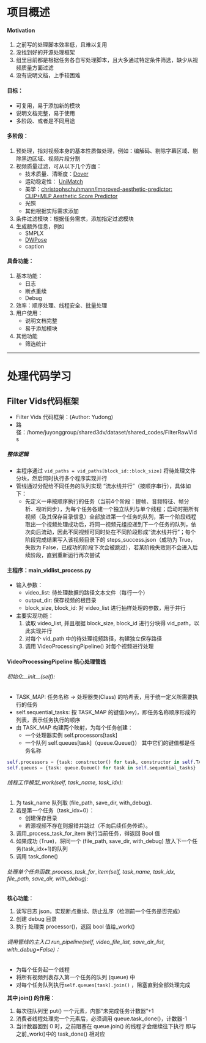 # 项目概述

#### Motivation
1. 之前写的处理脚本效率低，且难以复用
2. 没找到好的开源处理框架
3. 组里目前都是根据任务各自写处理脚本，且大多通过特定条件筛选，缺少从视频质量方面过滤
4. 没有说明文档，上手较困难

#### 目标：
- 可复用，易于添加新的模块
- 说明文档完整，易于使用
- 多阶段、或者是不同用途
#### 多阶段：
1. 预处理，指对视频本身的基本性质做处理，例如：编解码、剔除字幕区域、剔除黑边区域、视频片段分割
2. 视频质量过滤，可从以下几个方面：
	- 技术质量、清晰度：[Dover](https://github.com/VQAssessment/DOVER)
	- 运动稳定性： [UniMatch](https://github.com/autonomousvision/unimatch)
	- 美学：[christophschuhmann/improved-aesthetic-predictor: CLIP+MLP Aesthetic Score Predictor](https://github.com/christophschuhmann/improved-aesthetic-predictor)
	- 光照
	- 其他根据实际需求添加
3. 条件过滤模块：根据任务需求，添加指定过滤模块
4. 生成额外信息，例如
	- SMPLX
	- [DWPose](https://github.com/ViTAE-Transformer/ViTPose)
	- caption
#### 具备功能：
1. 基本功能：
	- 日志
	- 断点重续
	- Debug
2. 效率：顺序处理、线程安全、批量处理
3. 用户使用：
	- 说明文档完整
	- 易于添加模块
4. 其他功能
	- 筛选统计

---
# 处理代码学习

## Filter Vids代码框架
- Filter Vids 代码框架：(Author: Yudong)
- 路径：/home/juyonggroup/shared3dv/dataset/shared_codes/FilterRawVids

##### 整体逻辑
- 主程序通过 `vid_paths = vid_paths[block_id::block_size]` 将待处理文件分块，然后同时执行多个程序实现并行
- 管线通过分配给不同任务的队列实现 “流水线并行”（按顺序串行），具体如下：
	- 先定义一串按顺序执行的任务（当前4个阶段：提帧、音频特征、帧分析、视听同步），为每个任务各建一个独立队列与单个线程；启动时把所有视频（及其保存目录信息）全部放进第一个任务的队列，第一个阶段线程取出一个视频处理成功后，将同一视频元组投递到下一个任务的队列，依次向后流动，因此不同视频可同时处在不同阶段形成“流水线并行”；每个阶段完成结果写入该视频目录下的 steps_success.json（成功为 True，失败为 False，已成功的阶段下次会被跳过），若某阶段失败则不会进入后续阶段，直到重新运行再次尝试

#### 主程序：main_vidlist_process.py
- 输入参数：
	- video_list: 待处理数据的路径文本文件（每行一个）
	- output_dir: 保存视频的根目录
	- block_size, block_id: 对 video_list 进行抽样处理的参数，用于并行
- 主要实现功能：
	1. 读取 video_list, 并且根据 block_size, block_id 进行分块得 vid_path，以此实现并行
	2. 对每个 vid_path 中的待处理视频路径，构建独立保存路径
	3. 调用 VideoProcessingPipeline() 对每个视频进行处理

#### VideoProcessingPipeline 核心处理管线
###### 初始化__init__(self):
- TASK_MAP: 任务名称 -> 处理器类(Class) 的哈希表，用于统一定义所需要执行的任务
- self.sequential_tasks: 按 TASK_MAP 的键值(key)，即任务名称顺序形成的列表，表示任务执行的顺序
- 由 TASK_MAP 构建两个映射，为每个任务创建：
	- 一个处理器实例 self.processors[task]
	- 一个队列 self.queues[task]（queue.Queue()）
	其中它们的键值都是任务名称
```python
self.processors = {task: constructor() for task, constructor in self.TASK_MAP.items()}
self.queues = {task: queue.Queue() for task in self.sequential_tasks}
```

###### 线程工作模型_work(self, task_name, task_idx):
1. 为 task_name 队列取 (file_path, save_dir, with_debug).
2. 若是第一个任务（task_idx=0）：
	- 创建保存目录
	- 若源视频不存在则报错并跳过（不向后续任务传递）。
3. 调用_process_task_for_item 执行当前任务，得返回 Bool 值
4. 如果成功 (True)，将同一个 (file_path, save_dir, with_debug) 放入下一个任务(task_idx+1)的队列
5. 调用 task_done()

###### 处理单个任务函数_process_task_for_item(self, task_name, task_idx, file_path, save_dir, with_debug):
**核心功能**：
1. 读写日志 json，实现断点重续、防止乱序（检测前一个任务是否完成）
2. 创建 debug 目录
3. 执行 处理类 processor()，返回 bool 值给_work()

###### 调用管线的主入口 run_pipeline(self, video_file_list, save_dir_list, with_debug=False)：
- 为每个任务起一个线程
- 将所有视频列表存入第一个任务的队列 (queue) 中
- 对每个任务队列执行`self.queues[task].join()` ，阻塞直到全部处理完成

**其中 join() 的作用**：
1. 每次往队列里 put() 一个元素，内部“未完成任务计数器”+1
2. 消费者线程处理完一个元素后，必须调用 queue.task_done()，计数器-1
3. 当计数器回到 0 时，之前阻塞在 queue.join() 的线程才会继续往下执行
即与之前_work()中的 task_done() 相对应